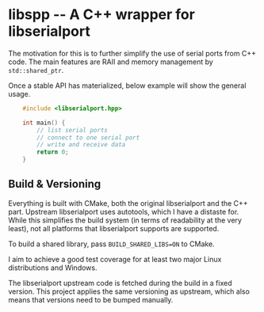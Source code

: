 # libspp -- A C++ wrapper for libserialport

The motivation for this is to further simplify the use of serial ports from
C++ code. The main features are RAII and memory management by `std::shared_ptr`.

Once a stable API has materialized, below example will show the general usage.

```cpp
    #include <libserialport.hpp>

    int main() {
        // list serial ports
        // connect to one serial port
        // write and receive data
        return 0;
    }
```

## Build & Versioning

Everything is built with CMake, both the original libserialport and the C++ part.
Upstream libserialport uses autotools, which I have a distaste for.
While this simplifies the build system (in terms of readability at the very least),
not all platforms that libserialport supports are supported.

To build a shared library, pass `BUILD_SHARED_LIBS=ON` to CMake.

I aim to achieve a good test coverage for at least two major Linux distributions
and Windows.

The libserialport upstream code is fetched during the build in a fixed version.
This project applies the same versioning as upstream,
which also means that versions need to be bumped manually.

